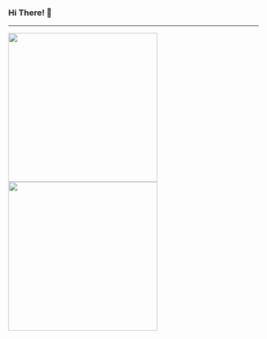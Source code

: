 ### Hi There! 👋

---

<img src="https://i.imgur.com/uwHYgqX.jpg" height="300"> <img src="https://i.imgur.com/zdGtxCP.jpg" height="300">
